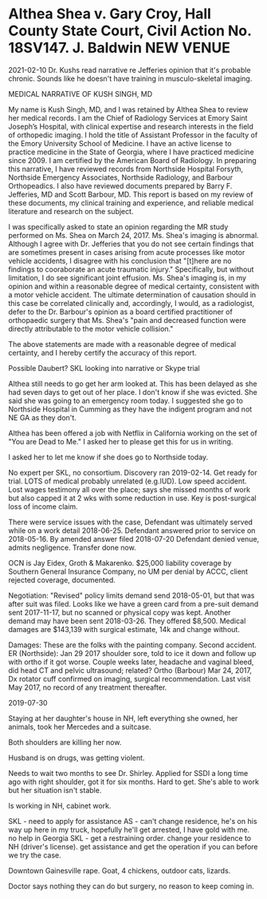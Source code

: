 # Althea Shea v. Gary Croy, Hall County State Court, Civil Action No. 18SV147. J. Baldwin NEW VENUE


2021-02-10 Dr. Kushs read narrative re Jefferies opinion that it's probable chronic. Sounds like he doesn't have training in musculo-skeletal imaging.


MEDICAL NARRATIVE OF KUSH SINGH, MD

My name is Kush Singh, MD, and I was retained by Althea Shea to review her medical records. I am the Chief of Radiology Services at Emory Saint Joseph’s Hospital, with clinical expertise and research interests in the field of orthopedic imaging. I hold the title of Assistant Professor in the faculty of the Emory University School of Medicine. I have an active license to practice medicine in the State of Georgia, where I have practiced medicine since 2009. I am certified by the American Board of Radiology. In preparing this narrative, I have reviewed records from Northside Hospital Forsyth, Northside Emergency Associates, Northside Radiology, and Barbour Orthopeadics. I also have reviewed documents prepared by Barry F. Jefferies, MD and Scott Barbour, MD. This report is based on my review of these documents, my clinical training and experience, and reliable medical literature and research on the subject.

I was specifically asked to state an opinion regarding the MR study performed on Ms. Shea on March 24, 2017. Ms. Shea's imaging is abnormal. Although I agree with Dr. Jefferies that you do not see certain findings that are sometimes present in cases arising from acute processes like motor vehicle accidents, I disagree with his conclusion that "[t]here are no findings to cooraborate an acute traumatic injury." Specifically, but without limitation, I do see significant joint effusion. Ms. Shea's imaging is, in my opinion and within a reasonable degree of medical certainty, consistent with a motor vehicle accident. The ultimate determination of causation should in this case be correlated clinically and, accordingly, I would, as a radiologist, defer to the Dr. Barbour's opinion as a board certified practitioner of orthopaedic surgery that Ms. Shea's "pain and decreased function were directly attributable to the motor vehicle collision."

The above statements are made with a reasonable degree of medical certainty, and I hereby certify the accuracy of this report.

Possible Daubert? SKL looking into narrative or Skype trial

Althea still needs to go get her arm looked at. This has been delayed as
she had seven days to get out of her place. I don't know if she was
evicted. She said she was going to an emergency room today. I suggested
she go to Northside Hospital in Cumming as they have the indigent
program and not NE GA as they don't.

Althea has been offered a job with Netflix in California working on the
set of "You are Dead to Me." I asked her to please get this for us in
writing.

I asked her to let me know if she does go to Northside today.

No expert per SKL, no consortium. Discovery ran 2019-02-14. Get ready
for trial. LOTS of medical probably unrelated (e.g.IUD). Low speed
accident. Lost wages testimony all over the place; says she missed
months of work but also capped it at 2 wks with some reduction in use.
Key is post-surgical loss of income claim.

There were service issues with the case, Defendant was ultimately served
while on a work detail 2018-06-25. Defendant answered prior to service
on 2018-05-16. By amended answer filed 2018-07-20 Defendant denied
venue, admits negligence. Transfer done now.

OCN is Jay Eidex, Groth & Makarenko. $25,000 liability coverage by
Southern General Insurance Company, no UM per denial by ACCC, client
rejected coverage, documented.

Negotiation: "Revised" policy limits demand send 2018-05-01, but that
was after suit was filed. Looks like we have a green card from a
pre-suit demand sent 2017-11-17, but no scanned or physical copy was
kept. Another demand may have been sent 2018-03-26. They offered $8,500.
Medical damages are $143,139 with surgical estimate, 14k and change
without.

Damages: These are the folks with the painting company. Second accident.
ER (Northside): Jan 29 2017 shoulder sore, told to ice it down and
follow up with ortho if it got worse. Couple weeks later, headache and
vaginal bleed, did head CT and pelvic ultrasound; related? Ortho
(Barbour) Mar 24, 2017, Dx rotator cuff confirmed on imaging, surgical
recommendation. Last visit May 2017, no record of any treatment
thereafter.

2019-07-30

Staying at her daughter's house in NH, left everything she owned, her
animals, took her Mercedes and a suitcase.

Both shoulders are killing her now.

Husband is on drugs, was getting violent.

Needs to wait two months to see Dr. Shirley. Applied for SSDI a long
time ago with right shoulder, got it for six months. Hard to get. She's
able to work but her situation isn't stable.

Is working in NH, cabinet work.

SKL - need to apply for assistance AS - can't change residence, he's on
his way up here in my truck, hopefully he'll get arrested, I have gold
with me. no help in Georgia SKL - get a restraining order. change your
residence to NH (driver's license). get assistance and get the operation
if you can before we try the case.

Downtown Gainesville rape. Goat, 4 chickens, outdoor cats, lizards.

Doctor says nothing they can do but surgery, no reason to keep coming
in.
